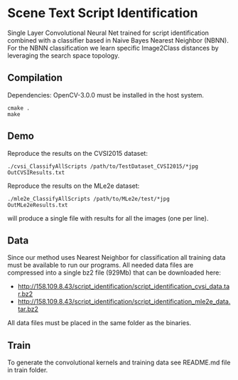 
# Scene Text Script Identification

Single Layer Convolutional Neural Net trained for script identification combined with a classifier based in Naive Bayes Nearest Neighbor (NBNN). For the NBNN classification we learn specific Image2Class distances by leveraging the search space topology.

## Compilation

Dependencies: OpenCV-3.0.0 must be installed in the host system. 

```
cmake .
make
```

## Demo

Reproduce the results on the CVSI2015 dataset:

```
./cvsi_ClassifyAllScripts /path/to/TestDataset_CVSI2015/*jpg OutCVSIResults.txt
```

Reproduce the results on the MLe2e dataset:

```
./mle2e_ClassifyAllScripts /path/to/MLe2e/test/*jpg OutMLe2eResults.txt
```

will produce a single file with results for all the images (one per line).


## Data

Since our method uses Nearest Neighbor for classification all training data must be available to run our programs. All needed data files are compressed into a single bz2 file (929Mb) that can be downloaded here:

 - http://158.109.8.43/script_identification/script_identification_cvsi_data.tar.bz2
 - http://158.109.8.43/script_identification/script_identification_mle2e_data.tar.bz2

All data files must be placed in the same folder as the binaries.

## Train

To generate the convolutional kernels and training data see README.md file in train folder.

